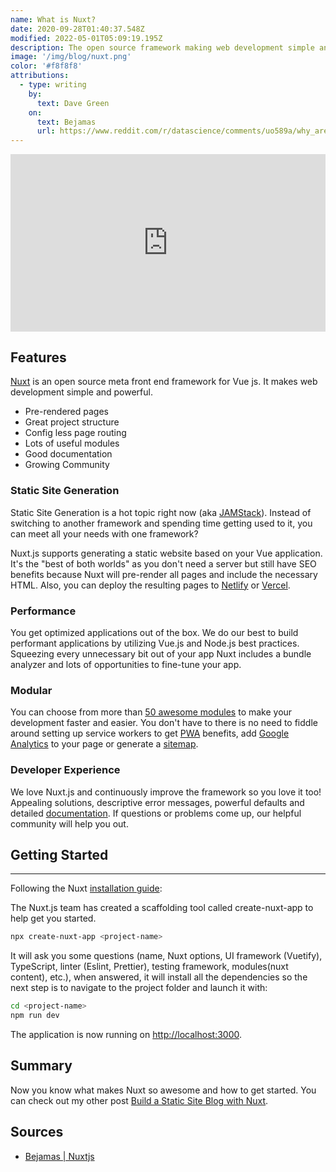 ```yaml
---
name: What is Nuxt?
date: 2020-09-28T01:40:37.548Z
modified: 2022-05-01T05:09:19.195Z
description: The open source framework making web development simple and powerful. Build your next Vue.js application with confidence using NuxtJS.
image: '/img/blog/nuxt.png'
color: '#f8f8f8'
attributions:
  - type: writing
    by:
      text: Dave Green
    on:
      text: Bejamas
      url: https://www.reddit.com/r/datascience/comments/uo589a/why_are_companies_willing_to_spend_so_much_on/i8cut6w/
---
```


<div style="position: relative;padding-bottom: 56.25%;height: 0;overflow: hidden;max-width: 100%;">
<iframe style="  position: absolute;top: 0;left: 0;width: 100%;height: 100%;" width="560" height="315" src="https://www.youtube.com/embed/noq-ZHTD2Cg" title="YouTube video player" frameborder="0" allow="accelerometer; autoplay; clipboard-write; encrypted-media; gyroscope; picture-in-picture" allowfullscreen></iframe>
</div>

## Features

[Nuxt](https://nuxtjs.org/)  is an open source meta front end framework for Vue js. It makes web development simple and powerful.

- Pre-rendered pages
- Great project structure
- Config less page routing
- Lots of useful modules
- Good documentation
- Growing Community

### Static Site Generation

Static Site Generation is a hot topic right now (aka [JAMStack](https://jamstack.org/)). Instead of switching to another framework and spending time getting used to it, you can meet all your needs with one framework?

Nuxt.js supports generating a static website based on your Vue application. It's the "best of both worlds" as you don't need a server but still have SEO benefits because Nuxt will pre-render all pages and include the necessary HTML. Also, you can deploy the resulting pages to [Netlify](https://www.netlify.com/) or [Vercel](https://vercel.com/).

### Performance

You get optimized applications out of the box. We do our best to build performant applications by utilizing Vue.js and Node.js best practices. Squeezing every unnecessary bit out of your app Nuxt includes a bundle analyzer and lots of opportunities to fine-tune your app.

### Modular

You can choose from more than [50 awesome modules](https://github.com/nuxt-community/awesome-nuxt) to make your development faster and easier. You don't have to there is no need to fiddle around setting up service workers to get [PWA](https://pwa.nuxtjs.org/) benefits, add [Google Analytics](https://github.com/nuxt-community/analytics-module) to your page or generate a [sitemap](https://www.npmjs.com/package/@nuxtjs/sitemap).

### Developer Experience

We love Nuxt.js and continuously improve the framework so you love it too! Appealing solutions, descriptive error messages, powerful defaults and detailed [documentation](https://nuxtjs.org/guide). If questions or problems come up, our helpful community will help you out.

## Getting Started

---

Following the Nuxt [installation guide](https://nuxtjs.org/guide/installation):

The Nuxt.js team has created a scaffolding tool called create-nuxt-app to help get you started.

```bash
npx create-nuxt-app <project-name>
```

It will ask you some questions (name, Nuxt options, UI framework (Vuetify), TypeScript, linter (Eslint, Prettier), testing framework, modules(nuxt content), etc.), when answered, it will install all the dependencies so the next step is to navigate to the project folder and launch it with:

```bash
cd <project-name>
npm run dev
```

The application is now running on <http://localhost:3000>.

## Summary

Now you know what makes Nuxt so awesome and how to get started. You can check out my other post [Build a Static Site Blog with Nuxt](/blog/build-a-static-site-blog).

## Sources

- [Bejamas | Nuxtjs](https://bejamas.io/discovery/static-site-generators/nuxtjs/)

